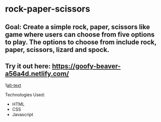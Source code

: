# rock-paper-scissors

## Goal: Create a simple rock, paper, scissors like game where users can choose from five options to play. The options to choose from include rock, paper, scissors, lizard and spock. 

## Try it out here: https://goofy-beaver-a56a4d.netlify.com/ 

1[alt-text](css/images/rock-paper-scissors.png)

Technologies Used: 
- HTML 
- CSS 
- Javascript 